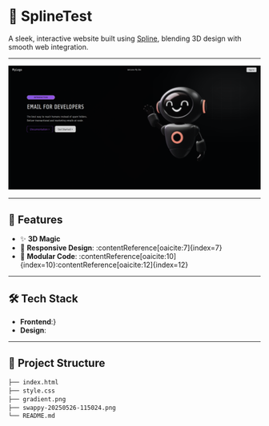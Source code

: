 # 🎨 SplineTest

A sleek, interactive website built using [Spline](https://spline.design/), blending 3D design with smooth web integration.

---

![Website Preview](swappy-20250526-115024.png)

---

## 🚀 Features

- ✨ **3D Magic**
- 🎯 **Responsive Design**: :contentReference[oaicite:7]{index=7}
- 🧩 **Modular Code**: :contentReference[oaicite:10]{index=10}:contentReference[oaicite:12]{index=12}

---

## 🛠️ Tech Stack

- **Frontend**:}
- **Design**: 

---

## 📂 Project Structure

```bash
├── index.html
├── style.css
├── gradient.png
├── swappy-20250526-115024.png
└── README.md
